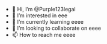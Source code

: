 - 👋 Hi, I’m @Purple123legal
- 👀 I’m interested in eee
- 🌱 I’m currently learning eeee
- 💞️ I’m looking to collaborate on eeee
- 📫 How to reach me eeee

<!---
Purple123legal/Purple123legal is a ✨ special ✨ repository because its `README.md` (this file) appears on your GitHub profile.
You can click the Preview link to take a look at your changes.
--->
